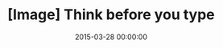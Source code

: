 ---
layout: post
title: "[Image] Think before you type"
excerpt: " "
date: 2015-03-28 00:00:00
permalink: /think-before-you-type/
categories: [quotes]
comments: true
mermaid: true
image:
  feature: live-your-life-quote.png
---